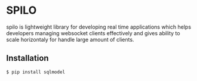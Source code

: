 # SPILO

spilo is lightweight library for developing real time applications which helps developers managing websocket clients effectively and gives ability to scale horizontaly for handle large amount of clients.

## Installation


```console
$ pip install sqlmodel
```
